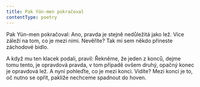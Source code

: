 ```yaml
---
title: Pak Yün-men pokračoval
contentType: poetry
---
```


<section>

Pak Yün-men pokračoval: Ano, pravda je stejně ne­důležitá jako lež. Více záleží na tom, co je mezi nimi. Nevěříte? Tak mi sem někdo přineste záchodové bidlo.

A když mu ten klacek podali, pravil: Řekněme, že jeden z konců, dejme tomu tento, je opravdová pravda, v tom případě ovšem druhý, opačný konec je opravdová lež. A nyní pohleďte, co je mezi konci. Vidíte? Mezi konci je to, oč nutno se opřít, pakliže nechceme spadnout do hoven.

</section>
